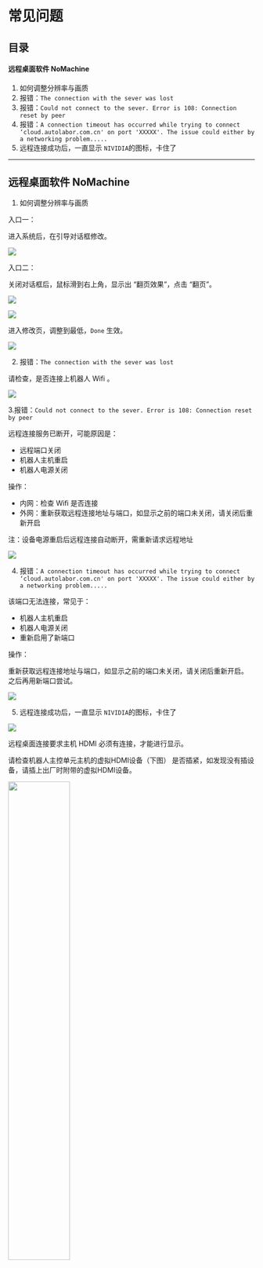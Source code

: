 # 常见问题

## 目录

#### 远程桌面软件 NoMachine

1. 如何调整分辨率与画质
2. 报错：`The connection with the sever was lost`
3. 报错：`Could not connect to the sever. Error is 108: Connection reset by peer`
4. 报错：`A connection timeout has occurred while trying to connect ‘cloud.autolabor.com.cn' on port 'XXXXX'. The issue could either by a networking problem.....`
5. 远程连接成功后，一直显示 `NIVIDIA`的图标，卡住了


***

## 远程桌面软件 NoMachine

1. 如何调整分辨率与画质

入口一：

进入系统后，在引导对话框修改。

![](imgs/network-48.png)


入口二：

关闭对话框后，鼠标滑到右上角，显示出 “翻页效果”，点击 “翻页”。

![](imgs/network-40.png)

![](imgs/network-37.png)

进入修改页，调整到最低，`Done` 生效。

![](imgs/network-39.png)


2. 报错：`The connection with the sever was lost`

请检查，是否连接上机器人 Wifi 。

![](imgs/network-23.png)


3.报错：`Could not connect to the sever. Error is 108: Connection reset by peer`

远程连接服务已断开，可能原因是：

* 远程端口关闭
* 机器人主机重启
* 机器人电源关闭

操作：
* 内网：检查 Wifi 是否连接
* 外网：重新获取远程连接地址与端口，如显示之前的端口未关闭，请关闭后重新开启

注：设备电源重启后远程连接自动断开，需重新请求远程地址

![](imgs/network-33.png)


4. 报错：`A connection timeout has occurred while trying to connect ‘cloud.autolabor.com.cn' on port 'XXXXX'. The issue could either by a networking problem.....`

该端口无法连接，常见于：

* 机器人主机重启
* 机器人电源关闭
* 重新启用了新端口

操作：

重新获取远程连接地址与端口，如显示之前的端口未关闭，请关闭后重新开启。
之后再用新端口尝试。


![](imgs/network-50.png)

5. 远程连接成功后，一直显示 `NIVIDIA`的图标，卡住了

![](imgs/network-51.png)

远程桌面连接要求主机 HDMI 必须有连接，才能进行显示。

请检查机器人主控单元主机的虚拟HDMI设备（下图） 是否插紧，如发现没有插设备，请插上出厂时附带的虚拟HDMI设备。

<img width="50%" src="imgs/network-52.jpg"/>